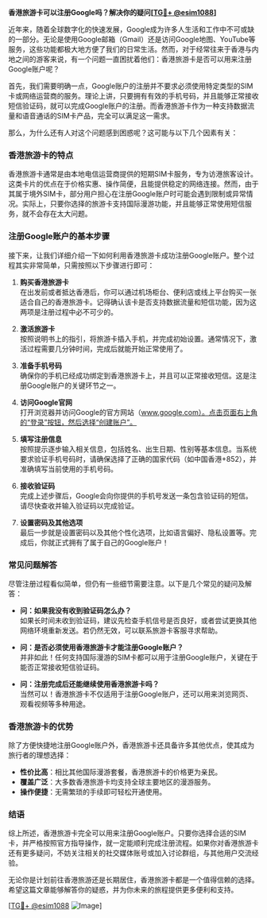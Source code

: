 **香港旅游卡可以注册Google吗？解决你的疑问[[TG💪+ @esim1088](https://t.me/s/esim1088)]**

近年来，随着全球数字化的快速发展，Google成为许多人生活和工作中不可或缺的一部分。无论是使用Google邮箱（Gmail）还是访问Google地图、YouTube等服务，这些功能都极大地方便了我们的日常生活。然而，对于经常往来于香港与内地之间的游客来说，有一个问题一直困扰着他们：香港旅游卡是否可以用来注册Google账户呢？

首先，我们需要明确一点，Google账户的注册并不要求必须使用特定类型的SIM卡或网络运营商的服务。理论上讲，只要拥有有效的手机号码，并且能够正常接收短信验证码，就可以完成Google账户的注册。而香港旅游卡作为一种支持数据流量和语音通话的SIM卡产品，完全可以满足这一需求。

那么，为什么还有人对这个问题感到困惑呢？这可能与以下几个因素有关：

### **香港旅游卡的特点**
香港旅游卡通常是由本地电信运营商提供的短期SIM卡服务，专为访港旅客设计。这类卡片的优点在于价格实惠、操作简便，且能提供稳定的网络连接。然而，由于其属于境外SIM卡，部分用户担心在注册Google账户时可能会遇到限制或异常情况。实际上，只要你选择的旅游卡支持国际漫游功能，并且能够正常使用短信服务，就不会存在太大问题。

### **注册Google账户的基本步骤**
接下来，让我们详细介绍一下如何利用香港旅游卡成功注册Google账户。整个过程其实非常简单，只需按照以下步骤进行即可：

1. **购买香港旅游卡**  
   在出发前或者抵达香港后，你可以通过机场柜台、便利店或线上平台购买一张适合自己的香港旅游卡。记得确认该卡是否支持数据流量和短信功能，因为这两项是注册过程中必不可少的。

2. **激活旅游卡**  
   按照说明书上的指引，将旅游卡插入手机，并完成初始设置。通常情况下，激活过程需要几分钟时间，完成后就能开始正常使用了。

3. **准备手机号码**  
   确保你的手机已经成功绑定到香港旅游卡上，并且可以正常接收短信。这是注册Google账户的关键环节之一。

4. **访问Google官网**  
   打开浏览器并访问Google的官方网站（www.google.com）。点击页面右上角的“登录”按钮，然后选择“创建账户”。

5. **填写注册信息**  
   按照提示逐步输入相关信息，包括姓名、出生日期、性别等基本信息。当系统要求验证手机号码时，请确保选择了正确的国家代码（如中国香港+852），并准确填写当前使用的手机号码。

6. **接收验证码**  
   完成上述步骤后，Google会向你提供的手机号发送一条包含验证码的短信。请尽快查收并输入验证码以完成验证。

7. **设置密码及其他选项**  
   最后一步就是设置密码以及其他个性化选项，比如语言偏好、隐私设置等。完成后，你就正式拥有了属于自己的Google账户！

### **常见问题解答**
尽管注册过程看似简单，但仍有一些细节需要注意。以下是几个常见的疑问及解答：

- **问：如果我没有收到验证码怎么办？**  
  如果长时间未收到验证码，建议先检查手机信号是否良好，或者尝试更换其他网络环境重新发送。若仍然无效，可以联系旅游卡客服寻求帮助。

- **问：是否必须使用香港旅游卡才能注册Google账户？**  
  并非如此！任何支持国际漫游的SIM卡都可以用于注册Google账户，关键在于能否正常接收短信验证码。

- **问：注册完成后还能继续使用香港旅游卡吗？**  
  当然可以！香港旅游卡不仅适用于注册Google账户，还可以用来浏览网页、观看视频等多种用途。

### **香港旅游卡的优势**
除了方便快捷地注册Google账户外，香港旅游卡还具备许多其他优点，使其成为旅行者的理想选择：

- **性价比高**：相比其他国际漫游套餐，香港旅游卡的价格更为亲民。
- **覆盖广泛**：大多数香港旅游卡均支持全球主要地区的漫游服务。
- **操作便捷**：无需繁琐的手续即可轻松开通使用。

### **结语**
综上所述，香港旅游卡完全可以用来注册Google账户。只要你选择合适的SIM卡，并严格按照官方指导操作，就一定能顺利完成注册流程。如果你对香港旅游卡还有更多疑问，不妨关注相关的社交媒体账号或加入讨论群组，与其他用户交流经验。

无论你是计划前往香港旅游还是长期居住，香港旅游卡都是一个值得信赖的选择。希望这篇文章能够解答你的疑惑，并为你未来的旅程提供更多便利和支持。

[[TG💪+ @esim1088](https://t.me/s/esim1088) ![Image](https://i.postimg.cc/4NQfJmqS/Snipaste-2025-05-13-00-14-12.png)]